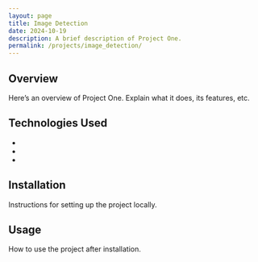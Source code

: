 ```yaml
---
layout: page
title: Image Detection
date: 2024-10-19
description: A brief description of Project One.
permalink: /projects/image_detection/
---
```


## Overview
Here’s an overview of Project One. Explain what it does, its features, etc.

## Technologies Used
- 
- 
- 

## Installation
Instructions for setting up the project locally.

## Usage
How to use the project after installation.
